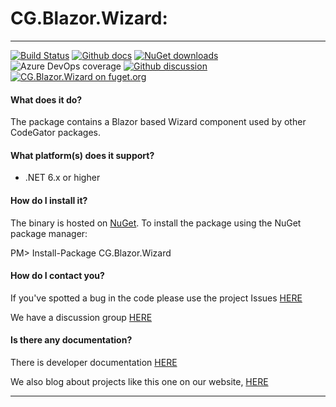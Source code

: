 # CG.Blazor.Wizard: 

---
[![Build Status](https://dev.azure.com/codegator/CG.Blazor.Wizard/_apis/build/status/CodeGator.CG.Blazor.Wizard?branchName=main)](https://dev.azure.com/codegator/CG.Blazor.Wizard/_build/latest?definitionId=73&branchName=main)
[![Github docs](https://img.shields.io/static/v1?label=Documentation&message=online&color=blue)](https://codegator.github.io/CG.Blazor.Wizard/index.html)
[![NuGet downloads](https://img.shields.io/nuget/dt/CG.Blazor.Wizard.svg?style=flat)](https://nuget.org/packages/CG.Blazor.Wizard)
![Azure DevOps coverage](https://img.shields.io/azure-devops/coverage/codegator/CG.Blazor.Wizard/73)
[![Github discussion](https://img.shields.io/badge/Discussion-online-blue)](https://github.com/CodeGator/CG.Blazor.Wizard/discussions)
[![CG.Blazor.Wizard on fuget.org](https://www.fuget.org/packages/CG.Blazor.Wizard/badge.svg)](https://www.fuget.org/packages/CG.Blazor.Wizard)

#### What does it do?
The package contains a Blazor based Wizard component used by other CodeGator packages.

#### What platform(s) does it support?
* .NET 6.x or higher

#### How do I install it?
The binary is hosted on [NuGet](https://www.nuget.org/packages/CG.Blazor.Wizard). To install the package using the NuGet package manager:

PM> Install-Package CG.Blazor.Wizard

#### How do I contact you?
If you've spotted a bug in the code please use the project Issues [HERE](https://github.com/CodeGator/CG.Blazor.Wizard/issues)

We have a discussion group [HERE](https://github.com/CodeGator/CG.Blazor.Wizard/discussions)

#### Is there any documentation?
There is developer documentation [HERE](https://codegator.github.io/CG.Blazor.Wizard/)

We also blog about projects like this one on our website, [HERE](http://www.codegator.com)

---


